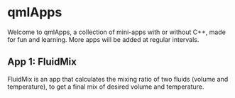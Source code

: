 # qmlApps

Welcome to qmlApps, a collection of mini-apps with or without C++, made for fun and learning. More apps will be added at regular intervals.

## App 1: FluidMix
FluidMix is an app that calculates the mixing ratio of two fluids (volume and temperature), to get a final mix of desired volume and temperature.
